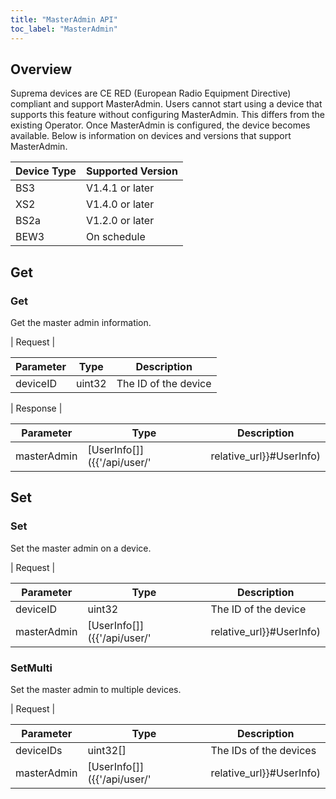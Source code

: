 ```yaml
---
title: "MasterAdmin API"
toc_label: "MasterAdmin"  
---
```


## Overview

Suprema devices are CE RED (European Radio Equipment Directive) compliant and support MasterAdmin.
Users cannot start using a device that supports this feature without configuring MasterAdmin.
This differs from the existing Operator.
Once MasterAdmin is configured, the device becomes available.
Below is information on devices and versions that support MasterAdmin.

| Device Type | Supported Version |
| ----------- | ----------------- |
| BS3 | V1.4.1 or later |
| XS2 | V1.4.0 or later |
| BS2a | V1.2.0 or later |
| BEW3 | On schedule |

## Get

### Get

Get the master admin information.

| Request |

| Parameter | Type | Description |
| --------- | ---- | ----------- |
| deviceID | uint32 | The ID of the device |

| Response |

| Parameter | Type | Description |
| --------- | ---- | ----------- |
| masterAdmin | [UserInfo[]]({{'/api/user/' | relative_url}}#UserInfo) | The master admin information on the device |


## Set

### Set

Set the master admin on a device.

| Request |

| Parameter | Type | Description |
| --------- | ---- | ----------- |
| deviceID | uint32 | The ID of the device |
| masterAdmin | [UserInfo[]]({{'/api/user/' | relative_url}}#UserInfo) | The information of the master admin to be set |

### SetMulti

Set the master admin to multiple devices.

| Request |

| Parameter | Type | Description |
| --------- | ---- | ----------- |
| deviceIDs | uint32[] | The IDs of the devices |
| masterAdmin | [UserInfo[]]({{'/api/user/' | relative_url}}#UserInfo) | The information of the master admin to be set  |
